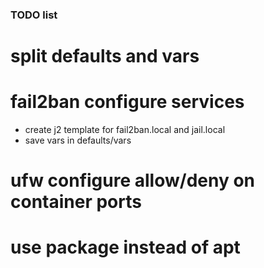 ### TODO list

# split defaults and vars
# fail2ban configure services
- create j2 template for fail2ban.local and jail.local 
- save vars in defaults/vars
# ufw configure allow/deny on container ports
# use package instead of apt

